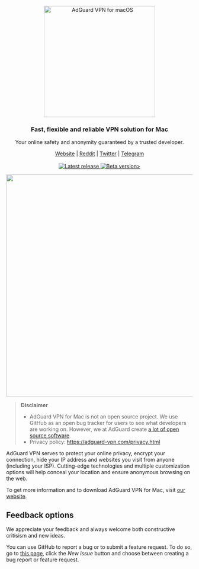 <p align="center">
<picture>
<source media="(prefers-color-scheme: dark)" srcset="https://cdn.adguard.com/public/Adguard/Common/Logos/vpn_logo_dark_m.svg" width="300px" alt="AdGuard VPN for macOS" />
<img src="https://cdn.adguard.com/public/Adguard/Common/Logos/vpn_logo_m.svg?" width="300px" alt="AdGuard VPN for macOS" />
</picture>
</p>

<h3 align="center">Fast, flexible and reliable VPN solution for Mac</h3>

<p align="center">
  Your online safety and anonymity guaranteed by a trusted developer.
</p>

<p align="center">
    <a href="https://adguard-vpn.com/">Website</a> |
    <a href="https://reddit.com/r/Adguard">Reddit</a> |
    <a href="https://twitter.com/AdGuard">Twitter</a> |
    <a href="https://t.me/adguard_en">Telegram</a>
    <br /><br />
  <a
    </a>
    <a href="https://github.com/AdguardTeam/AdguardVPNForMac/releases/">
        <img src="https://img.shields.io/github/tag/AdguardTeam/AdGuardVPNForMac.svg?label=release" alt="Latest release" />
    </a>
    <a href="https://github.com/AdguardTeam/AdguardVPNForMac/releases/">
    <img src="https://img.shields.io/github/tag-pre/AdguardTeam/AdGuardVPNForMac.svg?label=beta" alt="Beta version>" />
    </a>


<p align="center">
<picture>
  <source media="(prefers-color-scheme: dark)" srcset="https://cdn.adtidy.org/content/release_notes/vpn/mac/v2.5/vpn_main_screen_dark_en.png" width = "600"px>
  <img src="https://cdn.adtidy.org/content/release_notes/vpn/mac/v2.5/vpn_main_screen_light_en.png" width = "600"px>
</picture>
</p>

<a id="feedback"></a>

> **Disclaimer**
> * AdGuard VPN for Mac is not an open source project. We use GitHub as an open bug tracker for users to see what developers are working on. However, we at AdGuard create [a lot of open source software](https://github.com/search?o=desc&q=topic%3Aopen-source+org%3AAdguardTeam+fork%3Atrue&s=stars&type=Repositories).
> * Privacy policy: https://adguard-vpn.com/privacy.html

AdGuard VPN serves to protect your online privacy, encrypt your connection, hide your IP address and websites you visit from anyone (including your ISP). Cutting-edge technologies and multiple customization options will help conceal your location and ensure anonymous browsing on the web.

To get more information and to download AdGuard VPN for Mac, visit [our website](https://adguard-vpn.com/).

## Feedback options

We appreciate your feedback and always welcome both constructive critisism and new ideas.

You can use GitHub to report a bug or to submit a feature request. To do so, go to [this page](https://github.com/AdguardTeam/AdguardVPNForMac/issues), click the _New issue_ button and choose between creating a bug report or feature request.
